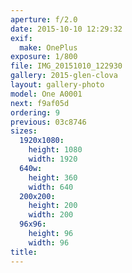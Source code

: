 ```yaml
---
aperture: f/2.0
date: 2015-10-10 12:29:32
exif:
  make: OnePlus
exposure: 1/800
file: IMG_20151010_122930
gallery: 2015-glen-clova
layout: gallery-photo
model: One A0001
next: f9af05d
ordering: 9
previous: 03c8746
sizes:
  1920x1080:
    height: 1080
    width: 1920
  640w:
    height: 360
    width: 640
  200x200:
    height: 200
    width: 200
  96x96:
    height: 96
    width: 96
title: 
---
```

